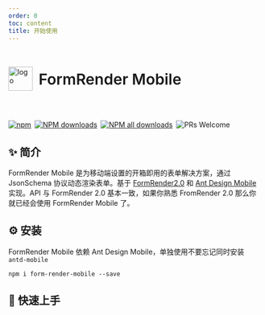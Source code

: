 ```yaml
---
order: 0
toc: content
title: 开始使用
---
```


<div style="display:flex;align-items:center;margin-bottom:24px">
  <img src="https://img.alicdn.com/tfs/TB17UtINiLaK1RjSZFxXXamPFXa-606-643.png" alt="logo" width="48px"/>
  <h4 style="font-size:30px;font-weight:600;display:inline-block;margin-left:12px">FormRender Mobile</h4>
</div>
<p style="display:flex;justify-content:space-between;width:440px">
  <a href="https://www.npmjs.com/package/form-render-mobile?_blank">
    <img alt="npm" src="https://img.shields.io/npm/v/form-render-mobile.svg?maxAge=3600&style=flat-square">
  </a>
  <a href="https://npmjs.org/package/form-render-mobile">
    <img alt="NPM downloads" src="https://img.shields.io/npm/dm/form-render-mobile.svg?style=flat-square">
  </a>
  <a href="https://npmjs.org/package/form-render-mobile">
    <img alt="NPM all downloads" src="https://img.shields.io/npm/dt/form-render-mobile.svg?style=flat-square">
  </a>
  <a>
    <img alt="PRs Welcome" src="https://img.shields.io/badge/PRs-welcome-brightgreen.svg?style=flat-square">
  </a>
</p>




## ✨ 简介

FormRender Mobile 是为移动端设置的开箱即用的表单解决方案，通过 JsonSchema 协议动态渲染表单。基于 [FormRender2.0](https://xrender.fun/form-render) 和 [Ant Design Mobile](https://mobile.ant.design/zh/components/form/) 实现。API 与 FormRender 2.0 基本一致，如果你熟悉 FromRender 2.0 那么你就已经会使用 FormRender Mobile 了。

## ⚙️ 安装

FormRender Mobile 依赖 Ant Design Mobile，单独使用不要忘记同时安装 `antd-mobile`

```shell
npm i form-render-mobile --save
```

## 🚀 快速上手
<code src="./demo/basic.tsx" background="rgb(245,245,245)" compact={true}></code>
